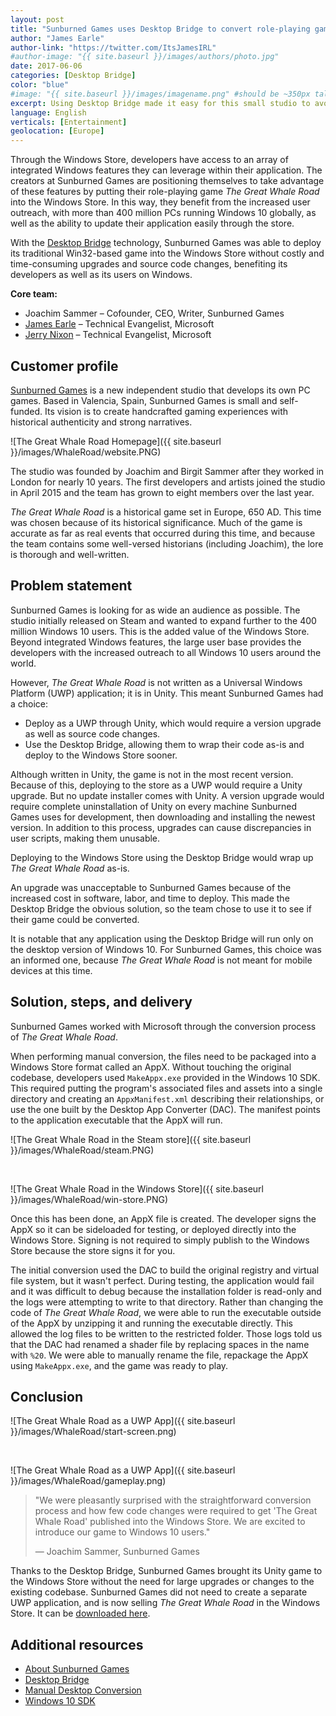 ```yaml
---
layout: post
title: "Sunburned Games uses Desktop Bridge to convert role-playing game, publish to Windows Store"
author: "James Earle"
author-link: "https://twitter.com/ItsJamesIRL"
#author-image: "{{ site.baseurl }}/images/authors/photo.jpg"
date: 2017-06-06
categories: [Desktop Bridge]
color: "blue"
#image: "{{ site.baseurl }}/images/imagename.png" #should be ~350px tall
excerpt: Using Desktop Bridge made it easy for this small studio to avoid inconvenient upgrades and deploy 'The Great Whale Road' to the Windows Store, greatly increasing its potential audience.
language: English
verticals: [Entertainment]
geolocation: [Europe]
---
```


Through the Windows Store, developers have access to an array of integrated Windows features they can leverage within their application. The creators at Sunburned Games are positioning themselves to take advantage of these features by putting their role-playing game *The Great Whale Road* into the Windows Store. In this way, they benefit from the increased user outreach, with more than 400 million PCs running Windows 10 globally, as well as the ability to update their application easily through the store.

With the [Desktop Bridge](https://developer.microsoft.com/en-us/windows/bridges/desktop) technology, Sunburned Games was able to deploy its traditional Win32-based game into the Windows Store without costly and time-consuming upgrades and source code changes, benefiting its developers as well as its users on Windows.
 
**Core team:**

- Joachim Sammer – Cofounder, CEO, Writer, Sunburned Games
- [James Earle](https://twitter.com/ItsJamesIRL) – Technical Evangelist, Microsoft
- [Jerry Nixon](https://twitter.com/JerryNixon) – Technical Evangelist, Microsoft

## Customer profile ##

[Sunburned Games](http://sunburnedgames.com/) is a new independent studio that develops its own PC games. Based in Valencia, Spain, Sunburned Games is small and self-funded. Its vision is to create handcrafted gaming experiences with historical authenticity and strong narratives.

![The Great Whale Road Homepage]({{ site.baseurl }}/images/WhaleRoad/website.PNG)

The studio was founded by Joachim and Birgit Sammer after they worked in London for nearly 10 years. The first developers and artists joined the studio in April 2015 and the team has grown to eight members over the last year.

*The Great Whale Road* is a historical game set in Europe, 650 AD. This time was chosen because of its historical significance. Much of the game is accurate as far as real events that occurred during this time, and because the team contains some well-versed historians (including Joachim), the lore is thorough and well-written.

## Problem statement ##

Sunburned Games is looking for as wide an audience as possible. The studio initially released on Steam and wanted to expand further to the 400 million Windows 10 users. This is the added value of the Windows Store. Beyond integrated Windows features, the large user base provides the developers with the increased outreach to all Windows 10 users around the world.

However, *The Great Whale Road* is not written as a Universal Windows Platform (UWP) application; it is in Unity. This meant Sunburned Games had a choice:

- Deploy as a UWP through Unity, which would require a version upgrade as well as source code changes.
- Use the Desktop Bridge, allowing them to wrap their code as-is and deploy to the Windows Store sooner. 

Although written in Unity, the game is not in the most recent version. Because of this, deploying to the store as a UWP would require a Unity upgrade. But no update installer comes with Unity. A version upgrade would require complete uninstallation of Unity on every machine Sunburned Games uses for development, then downloading and installing the newest version. In addition to this process, upgrades can cause discrepancies in user scripts, making them unusable. 

Deploying to the Windows Store using the Desktop Bridge would wrap up *The Great Whale Road* as-is. 

An upgrade was unacceptable to Sunburned Games because of the increased cost in software, labor, and time to deploy. This made the Desktop Bridge the obvious solution, so the team chose to use it to see if their game could be converted.

It is notable that any application using the Desktop Bridge will run only on the desktop version of Windows 10. For Sunburned Games, this choice was an informed one, because *The Great Whale Road* is not meant for mobile devices at this time.

## Solution, steps, and delivery ##

Sunburned Games worked with Microsoft through the conversion process of *The Great Whale Road*.

When performing manual conversion, the files need to be packaged into a Windows Store format called an AppX. Without touching the original codebase, developers used `MakeAppx.exe` provided in the Windows 10 SDK. This required putting the program's associated files and assets into a single directory and creating an `AppxManifest.xml` describing their relationships, or use the one built by the Desktop App Converter (DAC). The manifest points to the application executable that the AppX will run.

![The Great Whale Road in the Steam store]({{ site.baseurl }}/images/WhaleRoad/steam.PNG)

<br/>

![The Great Whale Road in the Windows Store]({{ site.baseurl }}/images/WhaleRoad/win-store.PNG)

Once this has been done, an AppX file is created. The developer signs the AppX so it can be sideloaded for testing, or deployed directly into the Windows Store. Signing is not required to simply publish to the Windows Store because the store signs it for you.

The initial conversion used the DAC to build the original registry and virtual file system, but it wasn't perfect. During testing, the application would fail and it was difficult to debug because the installation folder is read-only and the logs were attempting to write to that directory. Rather than changing the code of *The Great Whale Road*, we were able to run the executable outside of the AppX by unzipping it and running the executable directly. This allowed the log files to be written to the restricted folder. Those logs told us that the DAC had renamed a shader file by replacing spaces in the name with `%20`. We were able to manually rename the file, repackage the AppX using `MakeAppx.exe`, and the game was ready to play.

## Conclusion ##

![The Great Whale Road as a UWP App]({{ site.baseurl }}/images/WhaleRoad/start-screen.png)

<br/>

![The Great Whale Road as a UWP App]({{ site.baseurl }}/images/WhaleRoad/gameplay.png)


>"We were pleasantly surprised with the straightforward conversion process and how few code changes were required to get 'The Great Whale Road' published into the Windows Store. We are excited to introduce our game to Windows 10 users."
>
>— Joachim Sammer, Sunburned Games

Thanks to the Desktop Bridge, Sunburned Games brought its Unity game to the Windows Store without the need for large upgrades or changes to the existing codebase. Sunburned Games did not need to create a separate UWP application, and is now selling *The Great Whale Road* in the Windows Store. It can be [downloaded here](https://www.microsoft.com/store/apps/9nwj1sb61lws).

## Additional resources ##

- [About Sunburned Games](http://sunburnedgames.com/press/)
- [Desktop Bridge](https://developer.microsoft.com/en-us/windows/bridges/desktop)
- [Manual Desktop Conversion](https://docs.microsoft.com/en-us/windows/uwp/porting/desktop-to-uwp-manual-conversion)
- [Windows 10 SDK](https://developer.microsoft.com/en-US/windows/downloads/windows-10-sdk)
